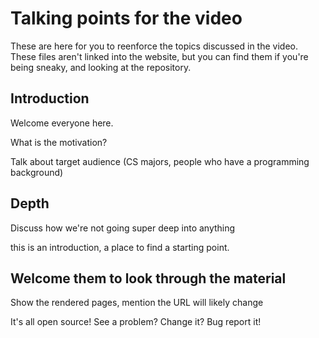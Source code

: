 Talking points for the video
============================

These are here for you to reenforce the topics discussed in the video.
These files aren't linked into the website, but you can find them if you're
being sneaky, and looking at the repository.


Introduction
------------

Welcome everyone here.

What is the motivation?

Talk about target audience (CS majors, people who have a programming
background)

Depth
-----

Discuss how we're not going super deep into anything

this is an introduction, a place to find a starting point.

Welcome them to look through the material
------------------------------------------

Show the rendered pages, mention the URL will likely change

It's all open source! See a problem? Change it? Bug report it!

